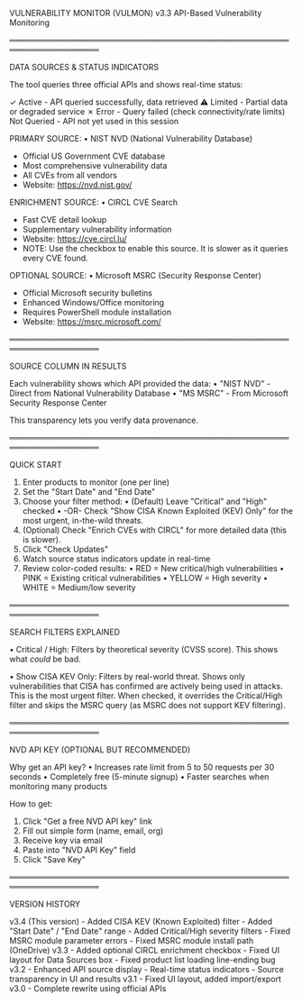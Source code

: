 VULNERABILITY MONITOR (VULMON) v3.3
API-Based Vulnerability Monitoring

══════════════════════════════════════════════════════════════════

DATA SOURCES & STATUS INDICATORS

The tool queries three official APIs and shows real-time status:

✓ Active      - API queried successfully, data retrieved
⚠ Limited     - Partial data or degraded service
✗ Error       - Query failed (check connectivity/rate limits)
Not Queried   - API not yet used in this session

PRIMARY SOURCE:
• NIST NVD (National Vulnerability Database)
  - Official US Government CVE database
  - Most comprehensive vulnerability data
  - All CVEs from all vendors
  - Website: https://nvd.nist.gov/
  
ENRICHMENT SOURCE:
• CIRCL CVE Search
  - Fast CVE detail lookup
  - Supplementary vulnerability information
  - Website: https://cve.circl.lu/
  - NOTE: Use the checkbox to enable this source. It is
    slower as it queries every CVE found.

OPTIONAL SOURCE:
• Microsoft MSRC (Security Response Center)
  - Official Microsoft security bulletins
  - Enhanced Windows/Office monitoring
  - Requires PowerShell module installation
  - Website: https://msrc.microsoft.com/

══════════════════════════════════════════════════════════════════

SOURCE COLUMN IN RESULTS

Each vulnerability shows which API provided the data:
• "NIST NVD" - Direct from National Vulnerability Database
• "MS MSRC" - From Microsoft Security Response Center

This transparency lets you verify data provenance.

══════════════════════════════════════════════════════════════════

QUICK START

1. Enter products to monitor (one per line)
2. Set the "Start Date" and "End Date"
3. Choose your filter method:
   • (Default) Leave "Critical" and "High" checked
   • -OR- Check "Show CISA Known Exploited (KEV) Only"
     for the most urgent, in-the-wild threats.
4. (Optional) Check "Enrich CVEs with CIRCL" for more
   detailed data (this is slower).
5. Click "Check Updates"
6. Watch source status indicators update in real-time
7. Review color-coded results:
   • RED = New critical/high vulnerabilities
   • PINK = Existing critical vulnerabilities
   • YELLOW = High severity
   • WHITE = Medium/low severity

══════════════════════════════════════════════════════════════════

SEARCH FILTERS EXPLAINED

• Critical / High: Filters by theoretical severity
  (CVSS score). This shows what *could* be bad.

• Show CISA KEV Only: Filters by real-world threat.
  Shows only vulnerabilities that CISA has confirmed
  are actively being used in attacks. This is the
  most urgent filter. When checked, it overrides
  the Critical/High filter and skips the MSRC query
  (as MSRC does not support KEV filtering).

══════════════════════════════════════════════════════════════════

NVD API KEY (OPTIONAL BUT RECOMMENDED)

Why get an API key?
• Increases rate limit from 5 to 50 requests per 30 seconds
• Completely free (5-minute signup)
• Faster searches when monitoring many products

How to get:
1. Click "Get a free NVD API key" link
2. Fill out simple form (name, email, org)
3. Receive key via email
4. Paste into "NVD API Key" field
5. Click "Save Key"

══════════════════════════════════════════════════════════════════

VERSION HISTORY

v3.4 (This version)
     - Added CISA KEV (Known Exploited) filter
     - Added "Start Date" / "End Date" range
     - Added Critical/High severity filters
     - Fixed MSRC module parameter errors
     - Fixed MSRC module install path (OneDrive)
v3.3 - Added optional CIRCL enrichment checkbox
     - Fixed UI layout for Data Sources box
     - Fixed product list loading line-ending bug
v3.2 - Enhanced API source display
     - Real-time status indicators
     - Source transparency in UI and results
v3.1 - Fixed UI layout, added import/export
v3.0 - Complete rewrite using official APIs
